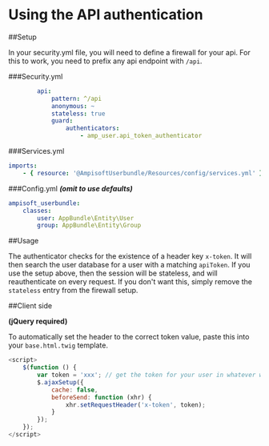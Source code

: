 Using the API authentication
============================


##Setup

In your security.yml file, you will need to define a firewall for your api.  For this to work, you need to prefix any api endpoint with `/api`.

###Security.yml

```yml
        api:
            pattern: ^/api
            anonymous: ~
            stateless: true
            guard:
                authenticators:
                    - amp_user.api_token_authenticator

```

###Services.yml

```yml
imports:
    - { resource: '@AmpisoftUserbundle/Resources/config/services.yml' }
```

###Config.yml 
***(omit to use defaults)***

```yml
ampisoft_userbundle:
    classes:
        user: AppBundle\Entity\User
        group: AppBundle\Entity\Group
```

##Usage

The authenticator checks for the existence of a header key `x-token`.  It will then search the user database for a user with a matching `apiToken`.  If you use the setup
above, then the session will be stateless, and will reauthenticate on every request.  If you don't want this, simply remove the `stateless` entry from the firewall setup.

##Client side

**(jQuery required)**

To automatically set the header to the correct token value, paste this into your `base.html.twig` template. 

```javascript
<script>
    $(function () {
        var token = 'xxx'; // get the token for your user in whatever way you do.
        $.ajaxSetup({
            cache: false,
            beforeSend: function (xhr) {
                xhr.setRequestHeader('x-token', token);
            }
        });
    });
</script>
```
